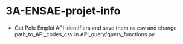 # 3A-ENSAE-projet-info

-  Get Pole Emploi API identifiers and save them as csv and change path_to_API_codes_csv in API_query/query_functions.py
